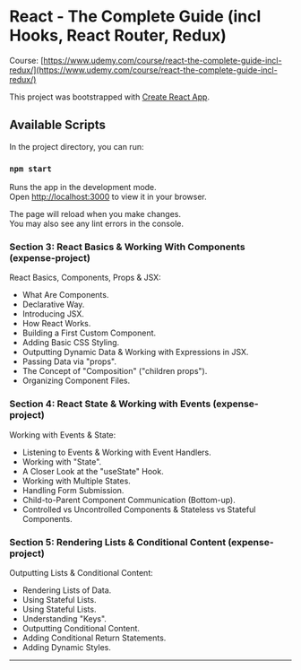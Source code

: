 # React - The Complete Guide (incl Hooks, React Router, Redux)
Course: [https://www.udemy.com/course/react-the-complete-guide-incl-redux/](https://www.udemy.com/course/react-the-complete-guide-incl-redux/)

This project was bootstrapped with [Create React App](https://github.com/facebook/create-react-app).

## Available Scripts

In the project directory, you can run:

### `npm start`

Runs the app in the development mode.\
Open [http://localhost:3000](http://localhost:3000) to view it in your browser.

The page will reload when you make changes.\
You may also see any lint errors in the console.

### Section 3: React Basics & Working With Components (expense-project)
React Basics, Components, Props & JSX:
- What Are Components.
- Declarative Way.
- Introducing JSX.
- How React Works.
- Building a First Custom Component.
- Adding Basic CSS Styling.
- Outputting Dynamic Data & Working with Expressions in JSX.
- Passing Data via "props".
- The Concept of "Composition" ("children props").
- Organizing Component Files.

### Section 4: React State & Working with Events (expense-project)
Working with Events & State:
- Listening to Events & Working with Event Handlers.
- Working with "State".
- A Closer Look at the "useState" Hook.
- Working with Multiple States.
- Handling Form Submission.
- Child-to-Parent Component Communication (Bottom-up).
- Controlled vs Uncontrolled Components & Stateless vs Stateful Components.

### Section 5: Rendering Lists & Conditional Content (expense-project)
Outputting Lists & Conditional Content:
- Rendering Lists of Data.
- Using Stateful Lists.
- Using Stateful Lists.
- Understanding "Keys".
- Outputting Conditional Content.
- Adding Conditional Return Statements.
- Adding Dynamic Styles.
---